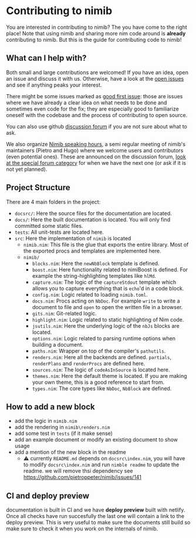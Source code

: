 # Contributing to nimib
You are interested in contributing to nimib? The you have come to the right place!
Note that using nimib and sharing more nim code around is **already** contributing to nimib.
But this is the guide for contributing code to nimib!

## What can I help with?
Both small and large contributions are welcomed! If you have an idea, open an issue and discuss it with us. Otherwise,
have a look at the [open issues](https://github.com/pietroppeter/nimib/issues) and see if anything peaks your interest.

There might be some issues marked as [good first issue](https://github.com/pietroppeter/nimib/issues?q=is%3Aissue+is%3Aopen+label%3A%22good+first+issue%22):
those are issues where we have already a clear idea on what needs to be done and sometimes even code for the fix;
they are especially good to familiarize oneself with the codebase and the process of contributing to open source.

You can also use github [discussion forum](https://github.com/pietroppeter/nimib/discussions) if you are not sure about what to ask.

We also organize [Nimib speaking hours](https://github.com/pietroppeter/nimib/discussions/categories/nimib-speaking-hours), a semi regular
meeting of nimib's maintainers (Pietro and Hugo) where we welcome users and contributors (even potential ones).
These are announced on the discussion forum, [look at the special forum category](https://github.com/pietroppeter/nimib/discussions/categories/nimib-speaking-hours) for when we have the next one (or ask if it is not yet planned).

## Project Structure
There are 4 main folders in the project:
- `docsrc/`: Here the source files for the documentation are located.
- `docs/`: Here the built documentation is located. You will only find committed some static files.
- `tests`: All unit-tests are located here.
- `src`: Here the implementation of `nimib` is located
  - `nimib.nim`: This file is the glue that exports the entire library. Most of the exported procs and templates are implemented here.
  - `nimib/`
    - `blocks.nim`: Here the `newNbBlock` template is defined.
    - `boost.nim`: Here functionality related to nimiBoost is defined. For example the string-highlighting templates like `hlMd`.
    - `capture.nim`: The logic of the `captureStdout` template which allows you to capture everything that is `echo`'d in a code block.
    - `config.nim`: Logic related to loading `nimib.toml`. 
    - `docs.nim`: Procs acting on `NbDoc`. For example `write` to write a document to file and `open` to open the written file in a browser.
    - `gits.nim`: Git-related logic.
    - `highlight.nim`: Logic related to static highlighting of Nim code.
    - `jsutils.nim`: Here the underlying logic of the `nbJs` blocks are located.
    - `options.nim`: Logic related to parsing runtime options when building a document.
    - `paths.nim`: Wrapper on top of the compiler's `pathutils`.
    - `renders.nim`: Here all the backends are defined. `partials`, `renderPlans` and `renderProcs` are defined here.
    - `sources.nim`: The logic of `codeAsInSource` is located here.
    - `themes.nim`: Here the default theme is located. If you are making your own theme, this is a good reference to start from.
    - `types.nim`: The core types like `NbDoc`, `NbBlock` are defined.

## How to add a new block

- add the logic in `nimib.nim`
- add the rendering in `nimib\renders.nim`
- add some test in `tests` (if it make sense)
- add an example document or modify an existing document to show usage
- add a mention of the new block in the readme
  - ⚠️ currently `README.md` depends on `docsrc\index.nim`, you will have to modify `docsrc\index.nim` and run `nimble readme` to update the readme. we will remove thsi dependency see https://github.com/pietroppeter/nimib/issues/141 

## CI and deploy preview

documentation is built in CI and we have **deploy preview** built with netlify. Once all checks have run succesfully the last one will contain a link to the deploy preview. This is very useful to make sure the documents still build so make sure to check it when you work on the internals of nimib.
